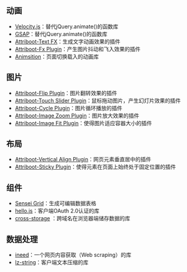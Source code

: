 

## 动画

- [Velocity.js](http://velocityjs.org/)：替代jQuery.animate()的函数库
- [GSAP](http://greensock.com/gsap/)：替代jQuery.animate()的函数库
- [Attriboot-Text FX](http://www.attriboot.com/plugins/text-fx)：生成文字动画效果的插件
- [Attriboot-Fx Plugin](http://www.attriboot.com/plugins/fx)：产生图片抖动和飞入效果的插件
- [Animsition](http://git.blivesta.com/animsition/)：页面切换载入的动画库

## 图片

- [Attriboot-Flip Plugin](http://www.attriboot.com/plugins/flip)：图片翻转效果的插件
- [Attriboot-Touch Slider Plugin](http://www.attriboot.com/plugins/touch-slider)：鼠标拖动图片，产生幻灯片效果的插件
- [Attriboot-Cycle Plugin](http://www.attriboot.com/plugins/cycle)：图片循环播放的插件
- [Attriboot-Image Zoom Plugin](http://www.attriboot.com/plugins/image-zoom)：图片放大效果的插件
- [Attriboot-Image Fit Plugin](http://www.attriboot.com/plugins/image-fit)：使得图片适应容器大小的插件

## 布局

- [Attriboot-Vertical Align Plugin](http://www.attriboot.com/plugins/vertical-align)：网页元素垂直居中的插件
- [Attriboot-Sticky Plugin](http://www.attriboot.com/plugins/sticky)：使得元素在页面上始终处于固定位置的插件

## 组件

- [Sensei Grid](https://github.com/datazenit/sensei-grid/tree/master)：生成可编辑数据表格
- [hello.js](http://adodson.com/hello.js/)：客户端OAuth 2.0认证的库
- [cross-storage](https://github.com/zendesk/cross-storage) ：跨域名在浏览器端储存数据的库

## 数据处理

- [ineed](https://github.com/inikulin/ineed)：一个网页内容获取（Web scraping）的库
- [lz-string](https://github.com/pieroxy/lz-string/)：客户端文本压缩的库

